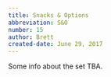 ```yaml
---
title: Snacks & Options
abbreviation: S&O
number: 15
author: Brett
created-date: June 29, 2017
---
```

Some info about the set TBA.
